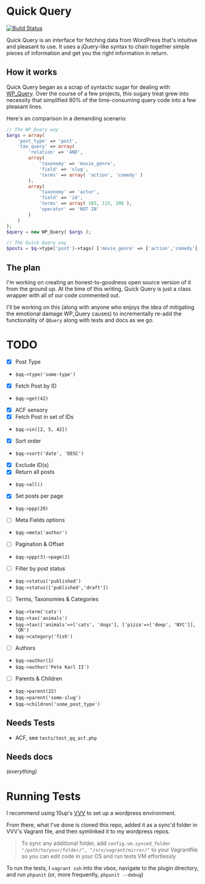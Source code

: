 # Quick Query

[![Build Status](https://travis-ci.org/pkarl/quick-query.svg?branch=master)](https://travis-ci.org/pkarl/quick-query)

Quick Query is an interface for fetching data from WordPress that's intuitive and pleasant to use. It uses a jQuery-like syntax to chain together simple pieces of information and get you the right information in return.

## How it works

Quick Query began as a scrap of syntactic sugar for dealing with [WP_Query](http://codex.wordpress.org/Class_Reference/WP_Query). Over the course of a few projects, this sugary treat grew into necessity that simplified 80% of the time-consuming query code into a few pleasant lines.

Here's an comparison in a demanding scenario:
```php
// The WP_Query way
$args = array(
	'post_type' => 'post',
	'tax_query' => array(
		'relation' => 'AND',
		array(
			'taxonomy' => 'movie_genre',
			'field' => 'slug',
			'terms' => array( 'action', 'comedy' )
		),
		array(
			'taxonomy' => 'actor',
			'field' => 'id',
			'terms' => array( 103, 115, 206 ),
			'operator' => 'NOT IN'
		)
	)
);
$query = new WP_Query( $args );

// The Quick Query way
$posts = $q->type('post')->tags( ['movie_genre' => ['action','comedy'], 'actor' => [103, 115, 206]], 'AND' );

```

## The plan

I'm working on creating an honest-to-goodness open source version of it from the ground up. At the time of this writing, Quick Query is just a class wrapper with all of our code commented out. 

I'll be working on this (along with anyone who enjoys the idea of mitigating the emotional damage WP_Query causes) to incrementally re-add the functionality of `QQuery` along with tests and docs as we go.

# TODO

- [x] Post Type
 * `$qq->type('some-type')`
- [x] Fetch Post by ID
 * `$qq->get(42)`
- [x] ACF sensory
- [x] Fetch Post in set of IDs
 * `$qq->in([2, 5, 42])`
- [x] Sort order
 * `$qq->sort('date', 'DESC')`
- [x] Exclude ID(s)
- [x] Return all posts
 * `$qq->all()`
- [x] Set posts per page
 * `$qq->ppp(20)`
- [ ] Meta Fields options
 * `$qq->meta('author')`
- [ ] Pagination & Offset
 * `$qq->ppp(3)->page(2)`
- [ ] Filter by post status
 * `$qq->status('published')`
 * `$qq->status(['published','draft'])`
- [ ] Terms, Taxonomies & Categories
 * `$qq->term('cats')`
 * `$qq->tax('animals')`
 * `$qq->tax(['animals'=>['cats', 'dogs'], ['pizza'=>['deep', 'NYC']], 'OR')`
 * `$qq->category('fish')`
- [ ] Authors
 * `$qq->author(1)`
 * `$qq->author('Pete Karl II')`
- [ ] Parents & Children
 * `$qq->parent(22)`
 * `$qq->parent('some-slug')`
 * `$qq->children('some_post_type')`

## Needs Tests

* ACF, see `tests/test_qq_acf.php`

## Needs docs

*(everything)*

# Running Tests

I recommend using 10up's [VVV](https://github.com/Varying-Vagrant-Vagrants/VVV) to set up a wordpress environment.

From there, what I've done is cloned this repo, added it as a sync'd folder in VVV's Vagrant file, and then symlinked it to my wordpress repos.

> To sync any additional folder, add `config.vm.synced_folder "/path/to/your/folder/", "/srv/vagrant/mirror/"` to your Vagrantfile so you can edit code in your OS and run tests VM effortlessly

To run the tests, I `vagrant ssh` into the vbox, navigate to the plugin directory, and run `phpunit` (or, more frequently, `phpunit --debug`)
